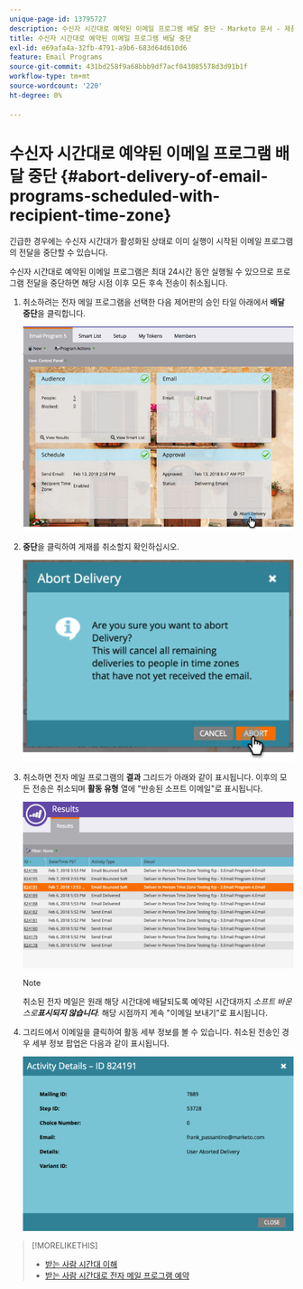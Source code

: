 ```yaml
---
unique-page-id: 13795727
description: 수신자 시간대로 예약된 이메일 프로그램 배달 중단 - Marketo 문서 - 제품 설명서
title: 수신자 시간대로 예약된 이메일 프로그램 배달 중단
exl-id: e69afa4a-32fb-4791-a9b6-683d64d610d6
feature: Email Programs
source-git-commit: 431bd258f9a68bbb9df7acf043085578d3d91b1f
workflow-type: tm+mt
source-wordcount: '220'
ht-degree: 0%

---
```


# 수신자 시간대로 예약된 이메일 프로그램 배달 중단 {#abort-delivery-of-email-programs-scheduled-with-recipient-time-zone}

긴급한 경우에는 수신자 시간대가 활성화된 상태로 이미 실행이 시작된 이메일 프로그램의 전달을 중단할 수 있습니다.

수신자 시간대로 예약된 이메일 프로그램은 최대 24시간 동안 실행될 수 있으므로 프로그램 전달을 중단하면 해당 시점 이후 모든 후속 전송이 취소됩니다.

1. 취소하려는 전자 메일 프로그램을 선택한 다음 제어판의 승인 타일 아래에서 **배달 중단**&#x200B;을 클릭합니다.

   ![](assets/ptz-abortdelivery.png)

1. **중단**&#x200B;을 클릭하여 게재를 취소할지 확인하십시오.

   ![](assets/image2018-2-23-11-3a20-3a27.png)

1. 취소하면 전자 메일 프로그램의 **결과** 그리드가 아래와 같이 표시됩니다. 이후의 모든 전송은 취소되며 **활동 유형** 열에 &quot;반송된 소프트 이메일&quot;로 표시됩니다.

   ![](assets/image2018-2-23-11-3a22-3a11.png)

   >[!NOTE]
   >
   >취소된 전자 메일은 원래 해당 시간대에 배달되도록 예약된 시간대까지 *소프트 바운스로&#x200B;**표시되지 않습니다**.* 해당 시점까지 계속 &quot;이메일 보내기&quot;로 표시됩니다.

1. 그리드에서 이메일을 클릭하여 활동 세부 정보를 볼 수 있습니다. 취소된 전송인 경우 세부 정보 팝업은 다음과 같이 표시됩니다.

   ![](assets/image2018-2-23-11-3a30-3a46.png)

>[!MORELIKETHIS]
>
>* [받는 사람 시간대 이해](/help/marketo/product-docs/email-marketing/email-programs/email-program-actions/scheduling-with-recipient-time-zone/understanding-recipient-time-zone.md)
>* [받는 사람 시간대로 전자 메일 프로그램 예약](/help/marketo/product-docs/email-marketing/email-programs/email-program-actions/scheduling-with-recipient-time-zone/schedule-email-programs-with-recipient-time-zone.md)

